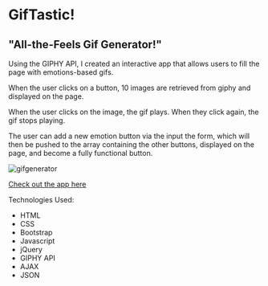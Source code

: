 # GifTastic!

## "All-the-Feels Gif Generator!"

Using the GIPHY API, I created an interactive app that allows users to fill the page with emotions-based gifs. 

When the user clicks on a button, 10 images are retrieved from giphy and displayed on the page.

When the user clicks on the image, the gif plays. When they click again, the gif stops playing.

The user can add a new emotion button via the input the form, which will then be pushed to the array containing the other buttons, displayed on the page, and become a fully functional button. 

![gifgenerator](https://user-images.githubusercontent.com/47645417/58118287-c1162480-7bbd-11e9-9053-bf57ce234d06.png)


[Check out the app here](https://haleylanebrown.github.io/GifTastic/)

Technologies Used:
- HTML
- CSS
- Bootstrap
- Javascript
- jQuery
- GIPHY API
- AJAX
- JSON
